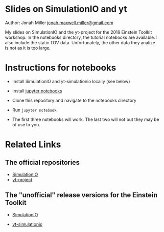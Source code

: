 # Slides on SimulationIO and yt

Author: Jonah Miller <jonah.maxwell.miller@gmail.com>

My slides on SimulationIO and the yt-project for the 2016 Einstein
Toolkit workshop. In the notebooks directory, the tutorial notebooks
are available. I also include the static TOV data. Unfortunately, the
other data they analize is not as it is too large.

# Instructions for notebooks

* Install SimulationIO and yt-simulationio locally (see below)

* Install [jupyter notebooks](http://jupyter.org/)

* Clone this repository and navigate to the notebooks directory

* Run `jupyter notebook`

* The first three notebooks will work. The last two will not but they
  may be of use to you.

# Related Links

## The official repositories

* [SimulationIO](https://github.com/eschnett/SimulationIO)
* [yt-project](http://yt-project.org/)

## The "unofficial" release versions for the Einstein Toolkit

* [SimulationIO](https://github.com/Yurlungur/SimulationIO/tree/release-0.1)

* [yt-simulationio](https://bitbucket.org/Yurlungur/yt-simulationio/downloads)


